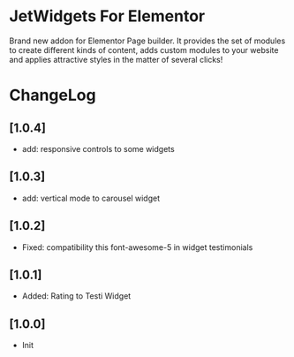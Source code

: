 # JetWidgets For Elementor

Brand new addon for Elementor Page builder. It provides the set of modules to create different kinds of content, adds custom modules to your website and applies attractive styles in the matter of several clicks!

# ChangeLog

## [1.0.4]
* add: responsive controls to some widgets

## [1.0.3]
* add: vertical mode to carousel widget

## [1.0.2]
* Fixed: compatibility this font-awesome-5 in widget testimonials

## [1.0.1]
* Added: Rating to Testi Widget

## [1.0.0]
* Init
